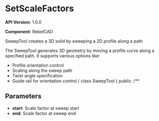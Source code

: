 # SetScaleFactors

**API Version:** 1.0.0

**Component:** RebelCAD

SweepTool creates a 3D solid by sweeping a 2D profile along a path

The SweepTool generates 3D geometry by moving a profile curve along a specified path.
It supports various options like:
- Profile orientation control
- Scaling along the sweep path
- Twist angle specification
- Guide rail for orientation control
/
class SweepTool {
public:
    /**

## Parameters

- **start**: Scale factor at sweep start
- **end**: Scale factor at sweep end

